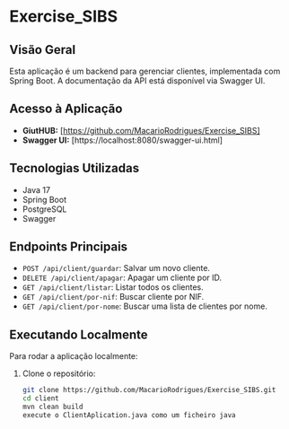 # Exercise_SIBS

## Visão Geral
Esta aplicação é um backend para gerenciar clientes, implementada com Spring Boot. A documentação da API está disponível via Swagger UI.

## Acesso à Aplicação
- **GiutHUB:** [https://github.com/MacarioRodrigues/Exercise_SIBS]
- **Swagger UI:** [https://localhost:8080/swagger-ui.html]

## Tecnologias Utilizadas
- Java 17
- Spring Boot
- PostgreSQL
- Swagger

## Endpoints Principais
- `POST /api/client/guardar`: Salvar um novo cliente.
- `DELETE /api/client/apagar`: Apagar um cliente por ID.
- `GET /api/client/listar`: Listar todos os clientes.
- `GET /api/client/por-nif`: Buscar cliente por NIF.
- `GET /api/client/por-nome`: Buscar uma lista de clientes por nome.

## Executando Localmente
Para rodar a aplicação localmente:
1. Clone o repositório:
   ```sh
   git clone https://github.com/MacarioRodrigues/Exercise_SIBS.git
   cd client
   mvn clean build 
   execute o ClientAplication.java como um ficheiro java 